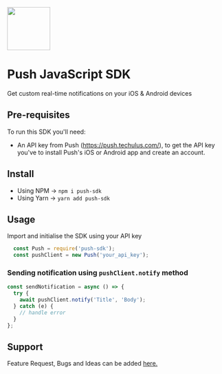 <img width="100" src="https://push.techulus.com/_next/image?url=%2Fimages%2Flogo.svg&w=96&q=75"/>

# Push JavaScript SDK

Get custom real-time notifications on your iOS & Android devices

## Pre-requisites

To run this SDK you'll need:

- An API key from Push (https://push.techulus.com/), to get the API key you've to install Push's iOS or Android app and create an account.

## Install

- Using NPM -> `npm i push-sdk`
- Using Yarn -> `yarn add push-sdk`

## Usage

Import and initialise the SDK using your API key

```javascript
  const Push = require('push-sdk');
  const pushClient = new Push('your_api_key');
```

### Sending notification using `pushClient.notify` method

```javascript
const sendNotification = async () => {
  try {
    await pushClient.notify('Title', 'Body');
  } catch (e) {
    // handle error
  }
};
```

## Support
Feature Request, Bugs and Ideas can be added [here.](https://pushbytechulus.freshdesk.com/support/tickets/new)
